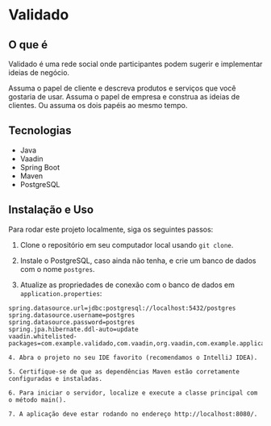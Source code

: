 # Validado

## O que é

Validado é uma rede social onde participantes podem sugerir e implementar ideias de negócio. 

Assuma o papel de cliente e descreva produtos e serviços que você gostaria de usar. Assuma o papel de empresa e construa as ideias de clientes. Ou assuma os dois papéis ao mesmo tempo.

## Tecnologias
- Java
- Vaadin
- Spring Boot
- Maven
- PostgreSQL
  
## Instalação e Uso

Para rodar este projeto localmente, siga os seguintes passos:

1. Clone o repositório em seu computador local usando `git clone`.

2. Instale o PostgreSQL, caso ainda não tenha, e crie um banco de dados com o nome `postgres`.

3. Atualize as propriedades de conexão com o banco de dados em `application.properties`:

```properties
spring.datasource.url=jdbc:postgresql://localhost:5432/postgres
spring.datasource.username=postgres
spring.datasource.password=postgres
spring.jpa.hibernate.ddl-auto=update
vaadin.whitelisted-packages=com.example.validado,com.vaadin,org.vaadin,com.example.application

4. Abra o projeto no seu IDE favorito (recomendamos o IntelliJ IDEA).

5. Certifique-se de que as dependências Maven estão corretamente configuradas e instaladas.

6. Para iniciar o servidor, localize e execute a classe principal com o método main().

7. A aplicação deve estar rodando no endereço http://localhost:8080/.
